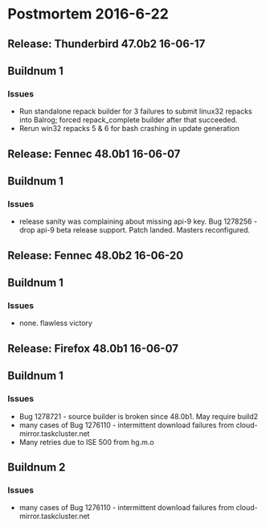 # Postmortem 2016-6-22

## Release: Thunderbird 47.0b2 16-06-17

## Buildnum 1
### Issues
- Run standalone repack builder for 3 failures to submit linux32 repacks into Balrog; forced repack_complete builder after that succeeded.
- Rerun win32 repacks 5 & 6 for bash crashing in update generation

## Release: Fennec 48.0b1 16-06-07

## Buildnum 1
### Issues
- release sanity was complaining about missing api-9 key. Bug 1278256 - drop api-9 beta release support. Patch landed. Masters reconfigured.

## Release: Fennec 48.0b2 16-06-20

## Buildnum 1
### Issues
- none. flawless victory

## Release: Firefox 48.0b1 16-06-07

## Buildnum 1
### Issues
- Bug 1278721 - source builder is broken since 48.0b1. May require build2
- many cases of Bug 1276110 - intermittent download failures from cloud-mirror.taskcluster.net
- Many retries due to ISE 500 from hg.m.o
## Buildnum 2
### Issues
- many cases of Bug 1276110 - intermittent download failures from cloud-mirror.taskcluster.net

